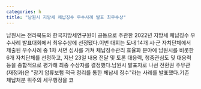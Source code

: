 ```yaml
---
categories: h
title: "남원시 지방세 체납징수 우수사례 발표 최우수상"
---
```

남원시는 전라북도와 한국지방세연구원이 공동으로 주관한 2022년 지방세 체납징수 우수사례 발표대회에서 최우수상에 선정됐다.이번 대회는 도내 14개 시·군 자치단체에서 제출된 우수사례 중 1차 서면 심사를 거쳐 체납징수관리 효율화 분야에 남원시를 비롯한 6개 자치단체를 선정하고, 지난 23일 내용 전달 및 토론 대응력, 청중관심도 및 대응력 등을 종합적으로 평가해 최종 수상자를 결정했다.남원시 발표자로 나선 전환권 주무관(재정과)은 "장기 압류보험 적극 정리를 통한 체납세 징수"라는 사례를 발표했다.기존 체납처분 위주의 세무행정을 코